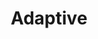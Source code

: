 ---
layout: default
layout_grid: true
title: Adaptive
keywords: adaptive
description: JHipster is a fully Open Source, widely used application generator. It leverages cool technologies like Spring Boot, AngularJS and Yeoman to give you a high level of productivity and quality.
class: fa fa-industry
class_value:
project_slug: adaptive-arp-api-lib-darwin
project_type: Platform Library
project_tech: Swift
project_quality:
project_release_extra: <a href="https://cocoapods.org/pods/AdaptiveArpApi"><img src="http://i.4dp.me/cocoapods/v/AdaptiveArpApi.svg"</a>
project_version_extra:
project_devdependencies:
project_dependencies:
sitemap:
priority: 1.0
lastmod: 2015-10-27T11:07:00+01:00
---